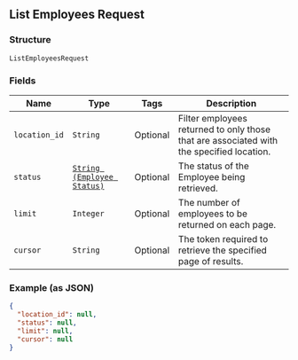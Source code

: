 ## List Employees Request

### Structure

`ListEmployeesRequest`

### Fields

| Name | Type | Tags | Description |
|  --- | --- | --- | --- |
| `location_id` | `String` | Optional | Filter employees returned to only those that are associated with the specified location. |
| `status` | [`String (Employee Status)`](/doc/models/employee-status.md) | Optional | The status of the Employee being retrieved. |
| `limit` | `Integer` | Optional | The number of employees to be returned on each page. |
| `cursor` | `String` | Optional | The token required to retrieve the specified page of results. |

### Example (as JSON)

```json
{
  "location_id": null,
  "status": null,
  "limit": null,
  "cursor": null
}
```

